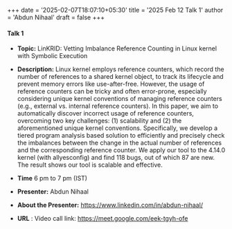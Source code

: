 +++
date = '2025-02-07T18:07:10+05:30'
title = '2025 Feb 12 Talk 1'
author = 'Abdun Nihaal'
draft = false
+++

#### **Talk 1**
- **Topic:** LinKRID: Vetting Imbalance Reference Counting in Linux kernel with Symbolic Execution

- **Description:** Linux kernel employs reference counters, which record the number of references to a shared kernel object, to track its lifecycle and prevent memory errors like use-after-free. However, the usage of reference counters can be tricky and often error-prone, especially considering unique kernel conventions of managing reference counters (e.g., external vs. internal reference counters). In this paper, we aim to automatically discover incorrect usage of reference counters, overcoming two key challenges: (1) scalability and (2) the aforementioned unique kernel conventions. Specifically, we develop a tiered program analysis based solution to efficiently and precisely check the imbalances between the change in the actual number of references and the corresponding reference counter. We apply our tool to the 4.14.0 kernel (with allyesconfig) and find 118 bugs, out of which 87 are new. The result shows our tool is scalable and effective.

- **Time** 6 pm to 7 pm (IST)  
- **Presenter:** Abdun Nihaal  
- **About the Presenter:** https://www.linkedin.com/in/abdun-nihaal/
- **URL** : Video call link: https://meet.google.com/eek-tgyh-ofe
